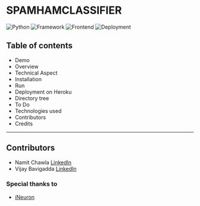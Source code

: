 # SPAMHAMCLASSIFIER
![Python](https://img.shields.io/badge/Python-3.6-%2333ccff)
![Framework](https://img.shields.io/badge/Framework-Flask-red)
![Frontend](https://img.shields.io/badge/Frontend-HTML%2FCSS-%23ff3300)
![Deployment](https://img.shields.io/badge/Deployment-Heroku-orange)

## Table of contents
- Demo
- Overview
- Technical Aspect
- Installation
- Run
- Deployment on Heroku
- Directory tree
- To Do
- Technologies used
- Contributors
- Credits
---
## Contributors
- Namit Chawla [LinkedIn](https://www.linkedin.com/in/namit-chawla-7683b212b/)
- Vijay Bavigadda [LinkedIn](https://www.linkedin.com/in/vijay-bavigadda-2866138)

### Special thanks to 
- [iNeuron](https://ineuron.ai/)

